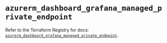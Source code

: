 # `azurerm_dashboard_grafana_managed_private_endpoint`

Refer to the Terraform Registry for docs: [`azurerm_dashboard_grafana_managed_private_endpoint`](https://registry.terraform.io/providers/hashicorp/azurerm/4.23.0/docs/resources/dashboard_grafana_managed_private_endpoint).

